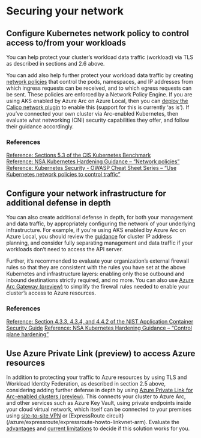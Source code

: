# Securing your network

## Configure Kubernetes network policy to control access to/from your workloads

You can help protect your cluster’s workload data traffic (workload) via TLS as described in sections and 2.6 above.

You can add also help further protect your workload data traffic by creating [network policies](https://kubernetes.io/docs/concepts/services-networking/network-policies/) that control the pods, namespaces, and IP addresses from which ingress requests can be received, and to which egress requests can be sent.  These policies are enforced by a Network Policy Engine.  If you are using AKS enabled by Azure Arc on Azure Local, then you can [deploy the Calico network plugin](/azure/aks/aksarc/concepts-container-networking#kubernetes-networks) to enable this (support for this is currently ‘as is’).  If you’ve connected your own cluster via Arc-enabled Kubernetes, then evaluate what networking (CNI) security capabilities they offer, and follow their guidance accordingly.

### References
[Reference: Sections 5.3 of the CIS Kubernetes Benchmark](https://www.cisecurity.org/benchmark/kubernetes)  
[Reference: NSA Kubernetes Hardening Guidance – “Network policies”](https://media.defense.gov/2022/Aug/29/2003066362/-1/-1/0/CTR_KUBERNETES_HARDENING_GUIDANCE_1.2_20220829.PDF)
[Reference: Kubernetes Security - OWASP Cheat Sheet Series – “Use Kubernetes network policies to control traffic”](https://cheatsheetseries.owasp.org/cheatsheets/Kubernetes_Security_Cheat_Sheet.html)

## Configure your network infrastructure for additional defense in depth

You can also create additional defense in depth, for both your management and data traffic, by appropriately configuring the network of your underlying infrastructure.  For example, if you’re using AKS enabled by Azure Arc on Azure Local, you should review the [guidance](/azure/aks/aksarc/aks-hci-network-system-requirements) for cluster IP address planning, and consider fully separating management and data traffic if your workloads don’t need to access the API server. 

Further, it’s recommended to evaluate your organization’s external firewall rules so that they are consistent with the rules you have set at the above Kubernetes and infrastructure layers: enabling only those outbound and inbound destinations strictly required, and no more.  You can also use [Azure Arc Gateway (preview)](/azure/azure-arc/kubernetes/arc-gateway-simplify-networking?tabs=azure-cli) to simplify the firewall rules needed to enable  your cluster’s access to Azure resources.

### References
[Reference: Section 4.3.3, 4.3.4, and 4.4.2 of the NIST Application Container Security Guide](https://csrc.nist.gov/pubs/sp/800/190/final)
[Reference: NSA Kubernetes Hardening Guidance – “Control plane hardening”](https://media.defense.gov/2022/Aug/29/2003066362/-1/-1/0/CTR_KUBERNETES_HARDENING_GUIDANCE_1.2_20220829.PDF)

## Use Azure Private Link (preview) to access Azure resources

In addition to protecting your traffic to Azure resources by using TLS and Workload Identity Federation, as described in section 2.5  above, considering adding further defense in depth by using [Azure Private Link for Arc-enabled clusters (preview)](/azure/azure-arc/kubernetes/private-link).  This connects your cluster to Azure Arc, and other services such as Azure Key Vault, using private endpoints inside your cloud virtual network, which itself can be connected to your premises using [site-to-site VPN](/azure/vpn-gateway/tutorial-site-to-site-portal) or [ExpressRoute circuit}(/azure/expressroute/expressroute-howto-linkvnet-arm).  Evaluate the [advantages](/azure/azure-arc/kubernetes/private-link#advantages) and [current limitations](/azure/azure-arc/kubernetes/private-link#current-limitations) to decide if this solution works for you.